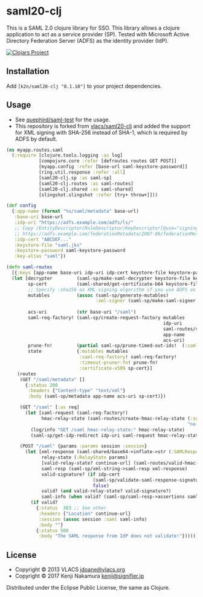 # saml20-clj

This is a SAML 2.0 clojure library for SSO. 
This library allows a clojure application to act as a service provider (SP).
Tested with Microsoft Active Directory Federation Server (ADFS) as the identity provider (IdP).

[![Clojars Project](https://img.shields.io/clojars/v/k2n/saml20-clj.svg)](https://clojars.org/k2n/saml20-clj)

## Installation

Add ```[k2n/saml20-clj "0.1.10"]``` to your project dependencies.

## Usage

* See [quephird/saml-test](https://github.com/quephird/saml-test) for the usage. 
* This repository is forked from [vlacs/saml20-clj](https://github.com/vlacs/saml20-clj) and added the support for XML signing with SHA-256 instead of SHA-1, which is required by ADFS by default. 

``` clojure
(ns myapp.routes.saml
  (:require [clojure.tools.logging :as log]
            [compojure.core :refer [defroutes routes GET POST]]
            [myapp.config :refer [base-url saml-keystore-password]]
            [ring.util.response :refer :all]
            [saml20-clj.sp :as saml-sp]
            [saml20-clj.routes :as saml-routes]
            [saml20-clj.shared :as saml-shared]
            [slingshot.slingshot :refer [try+ throw+]]))

(def config
  {:app-name (format "%s/saml/metadata" base-url)
   :base-uri base-url
   :idp-uri "https://adfs.example.com/adfs/ls/"
   ;; Copy /EntityDescriptor/RoleDescriptor/KeyDescriptor[@use="signing"]/KeyInfo/X509Data/X509Certificate of 
   ;; https://adfs.example.com/federationMetadata/2007-06/federationMetadata.xml
   :idp-cert "ABCDEF..." 
   :keystore-file "saml.jks"
   :keystore-password saml-keystore-password
   :key-alias "saml"})

(defn saml-routes
  [{:keys [app-name base-uri idp-uri idp-cert keystore-file keystore-password key-alias]}]
  (let [decrypter         (saml-sp/make-saml-decrypter keystore-file keystore-password key-alias)
        sp-cert           (saml-shared/get-certificate-b64 keystore-file keystore-password key-alias)
        ;; Specify :sha256 as XML signing algorithm if you use ADFS as IdP. OpenSAML expects :sha1.
        mutables          (assoc (saml-sp/generate-mutables)
                                 :xml-signer (saml-sp/make-saml-signer keystore-file keystore-password key-alias
                                                                       :algorithm :sha256))
        acs-uri           (str base-uri "/saml")
        saml-req-factory! (saml-sp/create-request-factory mutables
                                                          idp-uri
                                                          saml-routes/saml-format
                                                          app-name
                                                          acs-uri)
        prune-fn!         (partial saml-sp/prune-timed-out-ids!  (:saml-id-timeouts mutables))
        state             {:mutables mutables
                           :saml-req-factory! saml-req-factory!
                           :timeout-pruner-fn! prune-fn!
                           :certificate-x509 sp-cert}]
    (routes
     (GET "/saml/metadata" []
       {:status 200
        :headers {"Content-type" "text/xml"}
        :body (saml-sp/metadata app-name acs-uri sp-cert)})

     (GET "/saml" [:as req]
       (let [saml-request (saml-req-factory!)
             hmac-relay-state (saml-routes/create-hmac-relay-state (:secret-key-spec mutables)
                                                                   "no-op")]
         (log/info "GET /saml hmac-relay-state:" hmac-relay-state)
         (saml-sp/get-idp-redirect idp-uri saml-request hmac-relay-state)))

     (POST "/saml" {params :params session :session}
       (let [xml-response (saml-shared/base64->inflate->str (:SAMLResponse params))
             relay-state (:RelayState params)
             [valid-relay-state? continue-url] (saml-routes/valid-hmac-relay-state? (:secret-key-spec mutables) relay-state)
             saml-resp (saml-sp/xml-string->saml-resp xml-response)
             valid-signature? (if idp-cert
                                (saml-sp/validate-saml-response-signature saml-resp idp-cert)
                                false)
             valid? (and valid-relay-state? valid-signature?)
             saml-info (when valid? (saml-sp/saml-resp->assertions saml-resp decrypter))]
         (if valid?
           {:status  303 ;; See other
            :headers {"Location" continue-url}
            :session (assoc session :saml saml-info)
            :body ""}
           {:status 500
            :body "The SAML response from IdP does not validate!"}))))))
```

## License

* Copyright © 2013 VLACS <jdoane@vlacs.org>
* Copyright © 2017 Kenji Nakamura <kenji@signifier.jp>

Distributed under the Eclipse Public License, the same as Clojure.
